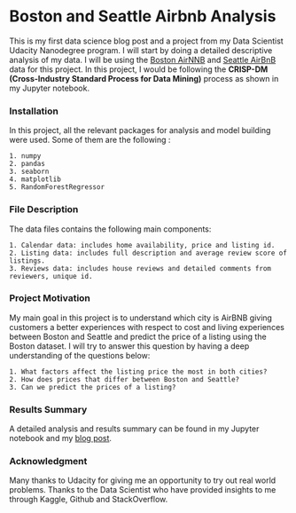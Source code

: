 # Boston and Seattle Airbnb Analysis
This is my first data science blog post and a project from my Data Scientist Udacity Nanodegree program. I will start by doing a detailed descriptive analysis of my data.
I will be using the [Boston AirNNB](https://www.kaggle.com/airbnb/boston) and [Seattle AirBnB](https://www.kaggle.com/airbnb/seattle/data) data for this project. In this project, I would be following the **CRISP-DM (Cross-Industry Standard Process for Data Mining)** process as shown in my Jupyter notebook.

### Installation
In this project, all the relevant packages for analysis and model building were used. Some of them are the following :

    1. numpy
    2. pandas
    3. seaborn
    4. matplotlib
    5. RandomForestRegressor
 


### File Description
The data files contains the following main components:

    1. Calendar data: includes home availability, price and listing id.
    2. Listing data: includes full description and average review score of listings.
    3. Reviews data: includes house reviews and detailed comments from reviewers, unique id.
    

### Project Motivation
My main goal in this project is to understand which city is AirBNB giving customers a better experiences with respect to cost and living experiences between Boston and Seattle and predict the price of a listing using the Boston dataset.
I will try to answer this question by having a deep understanding of the questions below:

    1. What factors affect the listing price the most in both cities?
    2. How does prices that differ between Boston and Seattle?
    3. Can we predict the prices of a listing?     
    
### Results Summary
A detailed analysis and results summary can be found in my Jupyter notebook and my [blog post](https://medium.com/p/4be7230a01fb/edit).


### Acknowledgment
Many thanks to Udacity for giving me an opportunity to try out real world problems. Thanks to the Data Scientist who have provided insights to me through Kaggle, Github and StackOverflow.
